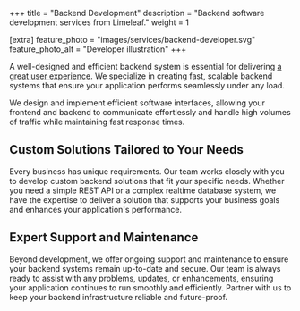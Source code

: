 +++
title = "Backend Development"
description = "Backend software development services from Limeleaf."
weight = 1

[extra]
feature_photo = "images/services/backend-developer.svg"
feature_photo_alt = "Developer illustration"
+++

A well-designed and efficient backend system is essential for delivering [a great user experience](/services/frontend-development/ "Frontend development services"). We specialize in creating fast, scalable backend systems that ensure your application performs seamlessly under any load. 

We design and implement efficient software interfaces, allowing your frontend and backend to communicate effortlessly and handle high volumes of traffic while maintaining fast response times.

## Custom Solutions Tailored to Your Needs

Every business has unique requirements. Our team works closely with you to develop custom backend solutions that fit your specific needs. Whether you need a simple REST API or a complex realtime database system, we have the expertise to deliver a solution that supports your business goals and enhances your application's performance.

## Expert Support and Maintenance

Beyond development, we offer ongoing support and maintenance to ensure your backend systems remain up-to-date and secure. Our team is always ready to assist with any problems, updates, or enhancements, ensuring your application continues to run smoothly and efficiently. Partner with us to keep your backend infrastructure reliable and future-proof.

